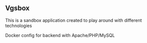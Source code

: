 <h2>Vgsbox</h2>

This is a sandbox application created to play around with different technologies

Docker config for backend with Apache/PHP/MySQL
